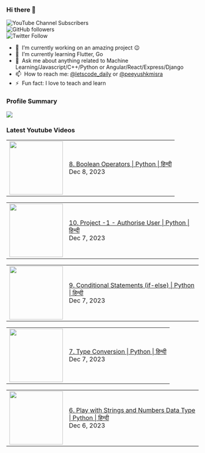 ### Hi there 👋

![YouTube Channel Subscribers](https://img.shields.io/youtube/channel/subscribers/UCgmk1KXmrHXt_DO0kScyVmQ?style=social)  
![GitHub followers](https://img.shields.io/github/followers/misrapk?style=social)  
![Twitter Follow](https://img.shields.io/twitter/follow/peeyushkmisra?style=social)

- 🔭 &nbsp;I’m currently working on an amazing project :wink:
- 🌱 &nbsp;I’m currently learning Flutter, Go
- 💬 &nbsp;Ask me about anything related to Machine Learning/Javascript/C++/Python or Angular/React/Express/Django
- 📫 &nbsp;How to reach me: [@letscode_daily](https://www.instagram.com/letscode_daily/) or [@peeyushkmisra](https://www.instagram.com/peeyushkmisra/)
- ⚡ &nbsp;Fun fact: I love to teach and learn


### Profile Summary

![](https://github-profile-summary-cards.vercel.app/api/cards/profile-details?username=misrapk&theme=dracula)

### Latest Youtube Videos

<!-- YOUTUBE:START --><table><tr><td><a href="https://www.youtube.com/watch?v=8uW0QX_jgeU"><img width="140px" src="https://i.ytimg.com/vi/8uW0QX_jgeU/mqdefault.jpg"></a></td>
<td><a href="https://www.youtube.com/watch?v=8uW0QX_jgeU">8. Boolean Operators | Python | हिन्दी</a><br/>Dec 8, 2023</td></tr></table>
<table><tr><td><a href="https://www.youtube.com/watch?v=XdWbDX9uGdk"><img width="140px" src="https://i.ytimg.com/vi/XdWbDX9uGdk/mqdefault.jpg"></a></td>
<td><a href="https://www.youtube.com/watch?v=XdWbDX9uGdk">10. Project -1 - Authorise User | Python | हिन्दी</a><br/>Dec 7, 2023</td></tr></table>
<table><tr><td><a href="https://www.youtube.com/watch?v=Rjwd7av0cUg"><img width="140px" src="https://i.ytimg.com/vi/Rjwd7av0cUg/mqdefault.jpg"></a></td>
<td><a href="https://www.youtube.com/watch?v=Rjwd7av0cUg">9. Conditional Statements &lpar;if-else&rpar; | Python | हिन्दी</a><br/>Dec 7, 2023</td></tr></table>
<table><tr><td><a href="https://www.youtube.com/watch?v=3y8fzbOb1iQ"><img width="140px" src="https://i.ytimg.com/vi/3y8fzbOb1iQ/mqdefault.jpg"></a></td>
<td><a href="https://www.youtube.com/watch?v=3y8fzbOb1iQ">7. Type Conversion | Python | हिन्दी</a><br/>Dec 7, 2023</td></tr></table>
<table><tr><td><a href="https://www.youtube.com/watch?v=IJerriS-sF8"><img width="140px" src="https://i.ytimg.com/vi/IJerriS-sF8/mqdefault.jpg"></a></td>
<td><a href="https://www.youtube.com/watch?v=IJerriS-sF8">6. Play with Strings and Numbers Data Type | Python | हिन्दी</a><br/>Dec 6, 2023</td></tr></table>
<!-- YOUTUBE:END -->
